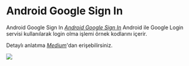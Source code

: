 # Android Google Sign In
Android Google Sign In 
[*Android Google Sign In*](https://github.com/serkansekman/Android_Google_Sign_In) Android ile Google Login servisi kullanılarak login olma işlemi örnek kodlarını içerir.

Detaylı anlatıma [*Medium*](https://medium.com/@serkansekman/android-ile-google-kullan%C4%B1c%C4%B1-giri%C5%9Fi-%C3%B6rne%C4%9Fi-1ee302aa56fa)'dan erişebilirsiniz.  


<img src="https://cdn-images-1.medium.com/max/800/1*ewSImYySxwga6HOp4l_QVw.gif">
